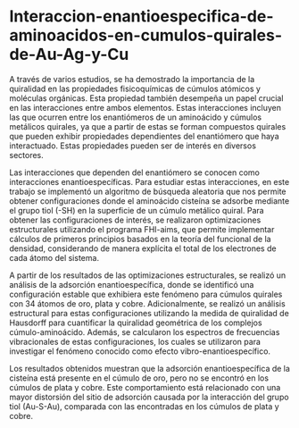 # Interaccion-enantioespecifica-de-aminoacidos-en-cumulos-quirales-de-Au-Ag-y-Cu

A través de varios estudios, se ha demostrado la importancia de la quiralidad en las propiedades fisicoquímicas de cúmulos atómicos y moléculas orgánicas. Esta propiedad también desempeña un papel crucial en las interacciones entre ambos elementos. Estas interacciones incluyen las que ocurren entre los enantiómeros de un aminoácido y cúmulos metálicos quirales, ya que a partir de estas se forman compuestos quirales que pueden exhibir propiedades dependientes del enantiómero que haya interactuado. Estas propiedades pueden ser de interés en diversos sectores.

Las interacciones que dependen del enantiómero se conocen como interacciones enantioespecíficas. Para estudiar estas interacciones, en este trabajo se implementó un algoritmo de búsqueda aleatoria que nos permite obtener configuraciones donde el aminoácido cisteína se adsorbe mediante el grupo tiol (-SH) en la superficie de un cúmulo metálico quiral. Para obtener las configuraciones de interés, se realizaron optimizaciones estructurales utilizando el programa FHI-aims, que permite implementar cálculos de primeros principios basados en la teoría del funcional de la densidad, considerando de manera explícita el total de los electrones de cada átomo del sistema.

A partir de los resultados de las optimizaciones estructurales, se realizó un análisis de la adsorción enantioespecífica, donde se identificó una configuración estable que exhibiera este fenómeno para cúmulos quirales con 34 átomos de oro, plata y cobre. Adicionalmente, se realizó un análisis estructural para estas configuraciones utilizando la medida de quiralidad de Hausdorff para cuantificar la quiralidad geométrica de los complejos cúmulo-aminoácido. Además, se calcularon los espectros de frecuencias vibracionales de estas configuraciones, los cuales se utilizaron para investigar el fenómeno conocido como efecto vibro-enantioespecífico.

Los resultados obtenidos muestran que la adsorción enantioespecífica de la cisteína está presente en el cúmulo de oro, pero no se encontró en los cúmulos de plata y cobre.
Este comportamiento está relacionado con una mayor distorsión del sitio de adsorción causada por la interacción del grupo tiol (Au-S-Au), comparada con las encontradas en los cúmulos de plata y cobre.  
